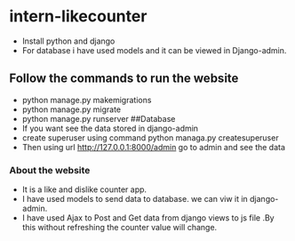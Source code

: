 # intern-likecounter
- Install python and django 
- For database i have used models and it can be viewed in Django-admin.
## Follow the commands to run the website
- python manage.py makemigrations
- python manage.py migrate
- python manage.py runserver
##Database
- If you want see the data stored in django-admin
- create superuser using command python managa.py createsuperuser
- Then using url http://127.0.0.1:8000/admin go to admin and see the data

### About the website
 - It is a like and dislike counter app.
 - I have used models to send data to database. we can viw it in django-admin.
 - I have used Ajax to Post and Get data from django views to js file .By this without refreshing the counter value will change.
